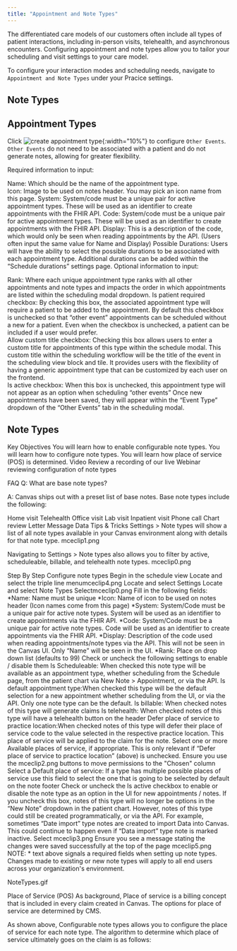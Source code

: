 ```yaml
---
title: "Appointment and Note Types"
---
```


The differentiated care models of our customers often include all types of patient interactions, including in-person visits, telehealth, and asynchronous encounters. Configuring appointment and note types allow you to tailor your scheduling and visit settings to your care model. 

To configure your interaction modes and scheduling needs, navigate to `Appointment and Note Types` under your Pracice settings. 

## Note Types


## Appointment Types

Click ![create appointment type](/assets/images/create-appointment-type.png){:width="10%"} to configure `Other Events`. `Other Events` do not need to be associated with a patient and do not generate notes, allowing for greater flexibility. 

Required information to input:

Name: Which should be the name of the appointment type.  
Icon: Image to be used on notes header. You may pick an icon name from this page.
System: System/code must be a unique pair for active appointment types. These will be used as an identifier to create appointments with the FHIR API.
Code: System/code must be a unique pair for active appointment types. These will be used as an identifier to create appointments with the FHIR API.
Display: This is a description of the code, which would only be seen when reading appointments by the API. (Users often input the same value for Name and Display)
Possible Durations: Users will have the ability to select the possible durations to be associated with each appointment type. Additional durations can be added within the “Schedule durations” settings page. 
Optional information to input:

Rank: Where each unique appointment type ranks with all other appointments and note types and impacts the order in which appointments are listed within the scheduling modal dropdown. 
Is patient required checkbox: By checking this box, the associated appointment type will require a patient to be added to the appointment. By default this checkbox is unchecked so that “other event” appointments can be scheduled without a new for a patient. Even when the checkbox is unchecked, a patient can be included if a user would prefer.  
Allow custom title checkbox: Checking this box allows users to enter a custom title for appointments of this type within the schedule modal. This custom title within the scheduling workflow will be the title of the event in the scheduling view block and tile. It provides users with the flexibility of having a generic appointment type that can be customized by each user on the frontend.  
Is active checkbox: When this box is unchecked, this appointment type will not appear as an option when scheduling “other events”
Once new appointments have been saved, they will appear within the “Event Type” dropdown of the “Other Events” tab in the scheduling modal. 
## Note Types

Key Objectives
You will learn how to enable configurable note types.
You will learn how to configure note types.
You will learn how place of service (POS) is determined.
Video 
Review a recording of our live Webinar reviewing configuration of note types



FAQ
Q: What are base note types? 

A: Canvas ships out with a preset list of base notes. Base note types include the following:

Home visit
Telehealth
Office visit
Lab visit
Inpatient visit
Phone call
Chart review
Letter
Message
Data
Tips & Tricks
 Settings > Note types will show a list of all note types available in your Canvas environment along with details for that note type.
mceclip1.png

Navigating to Settings > Note types also allows you to filter by active, scheduleable, billable, and telehealth note types. 
mceclip0.png

Step By Step
Configure note types
Begin in the schedule view
Locate and select the triple line menumceclip4.png
Locate and select Settings
Locate and select Note Types
Selectmceclip0.png
Fill in the following fields:
*Name: Name must be unique
*Icon: Name of icon to be used on notes header (Icon names come from this page)
*System: System/Code must be a unique pair for active note types.
System will be used as an identifier to create appointments via the FHIR API.
*Code: System/Code must be a unique pair for active note types.
Code will be used as an identifier to create appointments via the FHIR API.
*Display: Description of the code used when reading appointments/note types via the API. This will not be seen in the Canvas UI. Only “Name” will be seen in the UI.
*Rank: Place on drop down list (defaults to 99)
Check or uncheck the following settings to enable / disable them 
Is Scheduleable: When checked this note type will be available as an appointment type, whether scheduling from the Schedule page, from the patient chart via New Note > Appointment, or via the API.
Is default appointment type:When checked this type will be the default selection for a new appointment whether scheduling from the UI, or via the API. Only one note type can be the default.
Is billable: When checked notes of this type will generate claims
Is telehealth: When checked notes of this type will have a telehealth button on the header
Defer place of service to practice location:When checked notes of this type will defer their place of service code to the value selected in the respective practice location. This place of service will be applied to the claim for the note.
Select one or more Available places of service, if appropriate. This is only relevant if “Defer place of service to practice location” (above) is unchecked.
Ensure you use the mceclip2.png buttons to move permissions to the "Chosen" column
Select a Default place of service: If a type has multiple possible places of service use this field to select the one that is going to be selected by default on the note footer
Check or uncheck the Is active checkbox to enable or disable the note type as an option in the UI for new appointments / notes. If you uncheck this box, notes of this type will no longer be options in the “New Note” dropdown in the patient chart. However, notes of this type could still be created programmatically, or via the API. For example, sometimes “Date import” type notes are created to import Data into Canvas. This could continue to happen even if “Data import” type note is marked inactive.
Select mceclip3.png
Ensure you see a message stating the changes were saved successfully at the top of the page mceclip5.png
NOTE: * text above signals a required fields when setting up note types. Changes made to existing or new note types will apply to all end users across your organization's environment.

NoteTypes.gif

Place of Service (POS)
As background, Place of service is a billing concept that is included in every claim created in Canvas. The options for place of service are determined by CMS.

As shown above, Configurable note types allows you to configure the place of service for each note type. The algorithm to determine which place of service ultimately goes on the claim is as follows:

